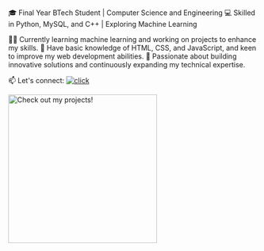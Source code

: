 🎓 Final Year BTech Student | Computer Science and Engineering
💻 Skilled in Python, MySQL, and C++ | Exploring Machine Learning

👨‍💻 Currently learning machine learning and working on projects to enhance my skills.
🌟 Have basic knowledge of HTML, CSS, and JavaScript, and keen to improve my web development abilities.
🚀 Passionate about building innovative solutions and continuously expanding my technical expertise.

📫 Let's connect: [![click](https://github.com/user-attachments/assets/a87292ec-720a-4cb4-8a50-d4eb557aa524)](https://www.linkedin.com/in/nikkhil-sethi-241529213?utm_source=share&utm_campaign=share_via&utm_content=profile&utm_medium=ios_app/)

<a href="ttps://www.linkedin.com/in/nikkhil-sethi-241529213?utm_source=share&utm_campaign=share_via&utm_content=profile&utm_medium=ios_app/">
  <img src="https://github.com/user-attachments/assets/a87292ec-720a-4cb4-8a50-d4eb557aa524" alt="Check out my projects!" width="300">
</a>

